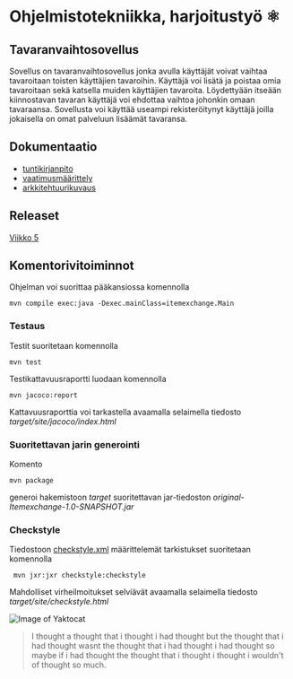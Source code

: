 # Ohjelmistotekniikka, harjoitustyö :atom_symbol:

## Tavaranvaihtosovellus
Sovellus on tavaranvaihtosovellus jonka avulla käyttäjät voivat vaihtaa tavaroitaan toisten käyttäjien tavaroihin. Käyttäjä voi lisätä ja poistaa omia tavaroitaan sekä katsella muiden käyttäjien tavaroita. Löydettyään itseään kiinnostavan tavaran käyttäjä voi ehdottaa vaihtoa johonkin omaan tavaraansa. Sovellusta voi käyttää useampi rekisteröitynyt käyttäjä joilla jokaisella on omat palveluun lisäämät tavaransa.

## Dokumentaatio
* [tuntikirjanpito](https://github.com/kriskrok/ot_harjoitustyo/blob/master/dokumentaatio/tuntikirjanpito.md)
* [vaatimusmäärittely](https://github.com/kriskrok/ot_harjoitustyo/blob/master/dokumentaatio/vaatimusmaarittely.md)
* [arkkitehtuurikuvaus](https://github.com/kriskrok/ot_harjoitustyo/blob/master/dokumentaatio/arkkitehtuuri.md)

## Releaset

[Viikko 5](https://github.com/kriskrok/ot_harjoitustyo/releases/tag/viikko5)

## Komentorivitoiminnot

Ohjelman voi suorittaa pääkansiossa komennolla
```
mvn compile exec:java -Dexec.mainClass=itemexchange.Main
```

### Testaus

Testit suoritetaan komennolla

```
mvn test
```

Testikattavuusraportti luodaan komennolla

```
mvn jacoco:report
```

Kattavuusraporttia voi tarkastella avaamalla selaimella tiedosto _target/site/jacoco/index.html_

### Suoritettavan jarin generointi

Komento

```
mvn package
```

generoi hakemistoon _target_ suoritettavan jar-tiedoston _original-Itemexchange-1.0-SNAPSHOT.jar_

### Checkstyle

Tiedostoon [checkstyle.xml](https://github.com/kriskrok/ot_harjoitustyo/blob/master/Tavaranvaihtosovellus/checkstyle.xml) määrittelemät tarkistukset suoritetaan komennolla

```
 mvn jxr:jxr checkstyle:checkstyle
```

Mahdolliset virheilmoitukset selviävät avaamalla selaimella tiedosto _target/site/checkstyle.html_

![Image of Yaktocat](https://octodex.github.com/images/yaktocat.png)

> I thought a thought that i thought i had thought but the thought that i had thought wasnt the thought that i had thought i had thought so maybe if i had thought the thought that i thought i thought i wouldn't of thought so much.
